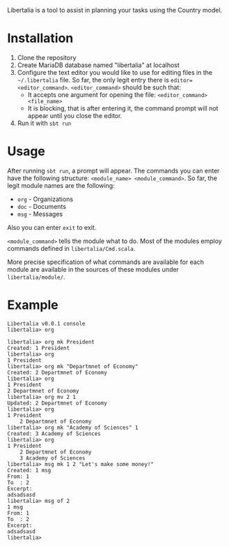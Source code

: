 Libertalia is a tool to assist in planning your tasks using the Country model.

# Installation
1. Clone the repository
2. Create MariaDB database named "libertalia" at localhost
3. Configure the text editor you would like to use for editing files in the `~/.libertalia` file. So far, the only legit entry there is `editor=<editor_command>`. `<editor_command>` should be such that:
    - It accepts one argument for opening the file: `<editor_command> <file_name>`
    - It is blocking, that is after entering it, the command prompt will not appear until you close the editor.
4. Run it with `sbt run`

# Usage
After running `sbt run`, a prompt will appear. The commands you can enter have the following structure: `<module_name> <module_command>`. So far, the legit module names are the following:

- `org` - Organizations
- `doc` - Documents
- `msg` - Messages

Also you can enter `exit` to exit.

`<module_command>` tells the module what to do. Most of the modules employ commands defined in `libertalia/Cmd.scala`.

More precise specification of what commands are available for each module are available in the sources of these modules under `libertalia/module/`.

# Example
```
Libertalia v0.0.1 console
libertalia> org

libertalia> org mk President
Created: 1 President
libertalia> org
1 President
libertalia> org mk "Departmnet of Economy"
Created: 2 Departmnet of Economy
libertalia> org
1 President
2 Departmnet of Economy
libertalia> org mv 2 1
Updated: 2 Departmnet of Economy
libertalia> org
1 President
    2 Departmnet of Economy
libertalia> org mk "Academy of Sciences" 1
Created: 3 Academy of Sciences
libertalia> org
1 President
    2 Departmnet of Economy
    3 Academy of Sciences
libertalia> msg mk 1 2 "Let's make some money!"
Created: 1 msg
From: 1
To  : 2
Excerpt:
adsadsasd
libertalia> msg of 2
1 msg
From: 1
To  : 2
Excerpt:
adsadsasd
libertalia>
```